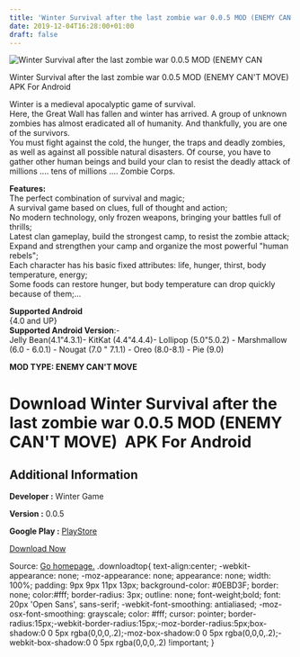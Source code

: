 ```yaml
---
title: 'Winter Survival after the last zombie war 0.0.5 MOD (ENEMY CAN''T MOVE)  APK For Android'
date: 2019-12-04T16:28:00+01:00
draft: false
---
```


![Winter Survival after the last zombie war 0.0.5 MOD (ENEMY CAN](https://i1.wp.com/apkhome.net/wp-content/uploads/2019/12/Winter-Survival-after-the-last-zombie-war.png "Winter Survival after the last zombie war 0.0.5 MOD (ENEMY CAN")

  

Winter Survival after the last zombie war 0.0.5 MOD (ENEMY CAN'T MOVE)  APK For Android

Winter is a medieval apocalyptic game of survival.  
Here, the Great Wall has fallen and winter has arrived. A group of unknown zombies has almost eradicated all of humanity. And thankfully, you are one of the survivors.  
You must fight against the cold, the hunger, the traps and deadly zombies, as well as against all possible natural disasters. Of course, you have to gather other human beings and build your clan to resist the deadly attack of millions .... tens of millions .... Zombie Corps.

**Features:**  
The perfect combination of survival and magic;  
A survival game based on clues, full of thought and action;  
No modern technology, only frozen weapons, bringing your battles full of thrills;  
Latest clan gameplay, build the strongest camp, to resist the zombie attack;  
Expand and strengthen your camp and organize the most powerful "human rebels";  
Each character has his basic fixed attributes: life, hunger, thirst, body temperature, energy;  
Some foods can restore hunger, but body temperature can drop quickly because of them;...

**Supported Android**  
{4.0 and UP}  
**Supported Android Version**:-  
Jelly Bean(4.1"4.3.1)- KitKat (4.4"4.4.4)- Lollipop (5.0"5.0.2) - Marshmallow (6.0 - 6.0.1) - Nougat (7.0 " 7.1.1) - Oreo (8.0-8.1) - Pie (9.0)

**MOD TYPE: ENEMY CAN'T MOVE**

Download Winter Survival after the last zombie war 0.0.5 MOD (ENEMY CAN'T MOVE)  APK For Android
=================================================================================================

Additional Information
----------------------

**Developer :** Winter Game

**Version :** 0.0.5

**Google Play :** [PlayStore](https://play.google.com/store/apps/details?id=com.wintersurvival.zombie)

  

[Download Now](https://store4app.co/post/winter-survival-after-the-last-zombie-war-0-0-5-mod-enemy-cant-move-apk-for-android_1575473065)

  
Source: [Go homepage.](https://store4app.co/post/winter-survival-after-the-last-zombie-war-0-0-5-mod-enemy-cant-move-apk-for-android_1575473065) .downloadtop{ text-align:center; -webkit-appearance: none; -moz-appearance: none; appearance: none; width: 100%; padding: 9px 9px 11px 13px; background-color: #0EBD3F; border: none; color:#fff; border-radius: 3px; outline: none; font-weight;bold; font: 20px 'Open Sans', sans-serif; -webkit-font-smoothing: antialiased; -moz-osx-font-smoothing: grayscale; color: #fff; cursor: pointer; border-radius:15px;-webkit-border-radius:15px;-moz-border-radius:5px;box-shadow:0 0 5px rgba(0,0,0,.2);-moz-box-shadow:0 0 5px rgba(0,0,0,.2);-webkit-box-shadow:0 0 5px rgba(0,0,0,.2) !important; }